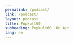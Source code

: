 ```yaml
---
permalink: /podcast/
link: /podcast/
layout: podcast
title: Popkult60
subheading: Popkult60 -On Air
lang: en
---
```


